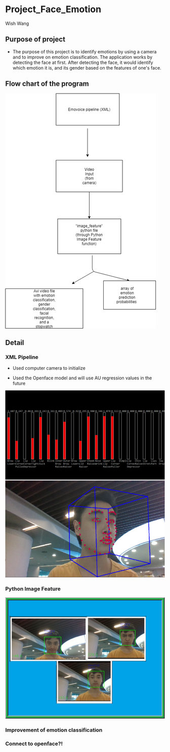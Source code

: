 # Project_Face_Emotion
Wish Wang

## Purpose of project
* The purpose of this project is to identify emotions by using a camera and to improve on emotion classification. The application works by detecting the face at first. After detecting the face, it would identify which emotion it is, and its gender based on the features of one's face. 

## Flow chart of the program
![](IM/Flow_Chart.png)

## Detail
### XML Pipeline
* Used computer camera to initialize 
- Used the Openface model and will use AU regression values in the future
 
![](IM/AUClassificationChart.PNG)
![](IM/OpenFaceImage.PNG)
### Python Image Feature

![](IM/ExampleClassification.png)
### Improvement of emotion classification

### Connect to openface?!
